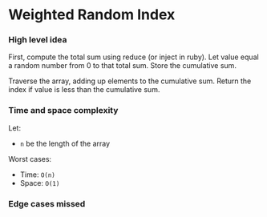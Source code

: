 # Weighted Random Index

### High level idea

First, compute the total sum using reduce (or inject in ruby).  Let value equal a random number from 0 to that total sum.  Store the cumulative sum.  

Traverse the array, adding up elements to the cumulative sum.  Return the index if value is less than the cumulative sum.  

### Time and space complexity

Let: <br>

- `n` be the length of the array<br>

Worst cases: <br>

- Time: `O(n)` <br>
- Space: `O(1)`

### Edge cases missed

